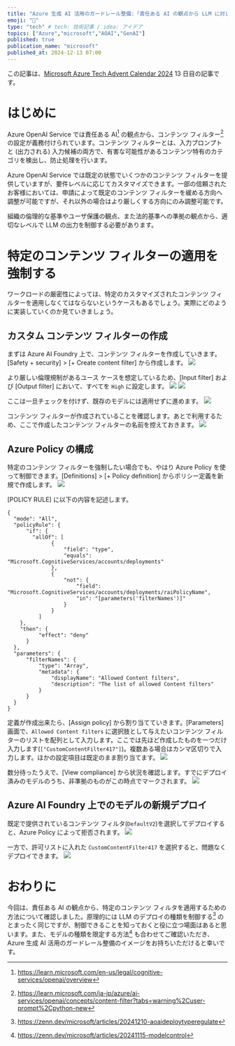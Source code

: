 ```yaml
---
title: "Azure 生成 AI 活用のガードレール整備:「責任ある AI の観点から LLM に対して特定のコンテンツ フィルターを強制する」編"
emoji: "🍩"
type: "tech" # tech: 技術記事 / idea: アイデア
topics: ["Azure","microsoft","AOAI","GenAI"]
published: true
publication_name: "microsoft"
published_at: 2024-12-13 07:00
---
```

この記事は、[Microsoft Azure Tech Advent Calendar 2024](https://qiita.com/advent-calendar/2024/microsoft-azure-tech) 13 日目の記事です。

# はじめに
Azure OpenAI Service では責任ある AI[^1] の観点から、コンテンツ フィルター[^2] の設定が義務付けられています。コンテンツ フィルターとは、入力プロンプトと (出力される) 入力候補の両方で、有害な可能性があるコンテンツ特有のカテゴリを検出し、防止処理を行います。

Azure OpenAI Service では既定の状態でいくつかのコンテンツ フィルターを提供していますが、要件レベルに応じてカスタマイズできます。一部の信頼されたお客様においては、申請によって既定のコンテンツ フィルターを緩める方向へ調整が可能ですが、それ以外の場合はより厳しくする方向にのみ調整可能です。

組織の倫理的な基準やユーザ保護の観点、また法的基準への準拠の観点から、適切なレベルで LLM の出力を制御する必要があります。

[^1]:https://learn.microsoft.com/en-us/legal/cognitive-services/openai/overview
[^2]:https://learn.microsoft.com/ja-jp/azure/ai-services/openai/concepts/content-filter?tabs=warning%2Cuser-prompt%2Cpython-new

# 特定のコンテンツ フィルターの適用を強制する
ワークロードの厳密性によっては、特定のカスタマイズされたコンテンツ フィルターを適用しなくてはならないというケースもあるでしょう。実際にどのように実装していくのか見ていきましょう。

## カスタム コンテンツ フィルターの作成
まずは Azure AI Foundry 上で、コンテンツ フィルターを作成していきます。[Safety + security] > [+ Create content filter] から作成します。
![](/images/20241213-enforce-content-filter/01.png)

より厳しい倫理規制があるユース ケースを想定しているため、[Input filter] および [Output filter] において、すべてを `High` に設定します。
![](/images/20241213-enforce-content-filter/02.png)
![](/images/20241213-enforce-content-filter/03.png)

ここは一旦チェックを付けず、既存のモデルには適用せずに進めます。
![](/images/20241213-enforce-content-filter/04.png)

コンテンツ フィルターが作成されていることを確認します。あとで利用するため、ここで作成したコンテンツ フィルターの名前を控えておきます。
![](/images/20241213-enforce-content-filter/05.png)

## Azure Policy の構成
特定のコンテンツ フィルターを強制したい場合でも、やはり Azure Policy を使って制御できます。[Definitions] > [+ Policy definition] からポリシー定義を新規で作成します。
![](/images/20241213-enforce-content-filter/06.png)

[POLICY RULE] に以下の内容を記述します。

```json:enforce-content-filter
{
  "mode": "All",
  "policyRule": {
	  "if": {
	    "allOf": [
			  {
				  "field": "type",
				  "equals": "Microsoft.CognitiveServices/accounts/deployments"
			  },
			  {
				  "not": {
					  "field": "Microsoft.CognitiveServices/accounts/deployments/raiPolicyName",
					  "in": "[parameters('filterNames')]"
				  }
			  }
		  ]
    },
    "then": {
		  "effect": "deny"
	  }
  },
  "parameters": {
	  "filterNames": {
		  "type": "Array",
		  "metadata": {
			  "displayName": "Allowed Content filters",
			  "description": "The list of allowed Content filters"
		  }
	  }
  }
}
```

定義が作成出来たら、[Assign policy] から割り当てていきます。[Parameters] 画面で、`Allowed Content filters` に選択肢として与えたいコンテンツ フィルターのリストを配列として入力します。ここでは先ほど作成したものを一つだけ入力します(`["CustomContentFilter417"]`)。複数ある場合はカンマ区切りで入力します。ほかの設定項目は既定のまま割り当てます。
![](/images/20241213-enforce-content-filter/08.png)

数分待ったうえで、[View compliance] から状況を確認します。すでにデプロイ済みのモデルのうち、非準拠のものがこの時点でマークされます。
![](/images/20241213-enforce-content-filter/09.png)

## Azure AI Foundry 上でのモデルの新規デプロイ
既定で提供されているコンテンツ フィルタ(`DefaultV2`)を選択してデプロイすると、Azure Policy によって拒否されます。
![](/images/20241213-enforce-content-filter/10.png)

一方で、許可リストに入れた `CustomContentFilter417` を選択すると、問題なくデプロイできます。
![](/images/20241213-enforce-content-filter/11.png)

# おわりに
今回は、責任ある AI の観点から、特定のコンテンツ フィルタを適用するための方法について確認しました。原理的には LLM のデプロイの種類を制御する[^3] のとまったく同じですが、制御できることを知っておくと役に立つ場面はあると思います。また、モデルの種類を限定する方法[^4] も合わせてご確認いただき、Azure 生成 AI 活用のガードレール整備のイメージをお持ちいただけると幸いです。

[^3]:https://zenn.dev/microsoft/articles/20241210-aoaideploytyperegulate
[^4]:https://zenn.dev/microsoft/articles/20241115-modelcontrol